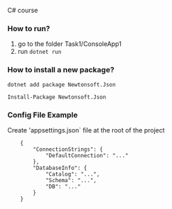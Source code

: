 C# course

### How to run?
1. go to the folder Task1/ConsoleApp1
2. run `dotnet run`


### How to install a new package?
	dotnet add package Newtonsoft.Json

	Install-Package Newtonsoft.Json


### Config File Example
Create 'appsettings.json` file at the root of the project

		{
			"ConnectionStrings": {
				"DefaultConnection": "..."
			},
			"DatabaseInfo": {
				"Catalog": "...",
				"Schema": "...",
				"DB": "..."
			}
		}
